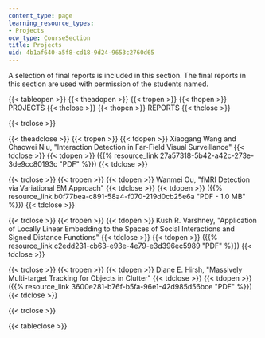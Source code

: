 ```yaml
---
content_type: page
learning_resource_types:
- Projects
ocw_type: CourseSection
title: Projects
uid: 4b1af640-a5f8-cd18-9d24-9653c2760d65
---
```


A selection of final reports is included in this section. The final reports in this section are used with permission of the students named.

{{< tableopen >}}
{{< theadopen >}}
{{< tropen >}}
{{< thopen >}}
PROJECTS
{{< thclose >}}
{{< thopen >}}
REPORTS
{{< thclose >}}

{{< trclose >}}

{{< theadclose >}}
{{< tropen >}}
{{< tdopen >}}
Xiaogang Wang and Chaowei Niu, "Interaction Detection in Far-Field Visual Surveillance"
{{< tdclose >}}
{{< tdopen >}}
({{% resource_link 27a57318-5b42-a42c-273e-3de9cc80193c "PDF" %}})
{{< tdclose >}}

{{< trclose >}}
{{< tropen >}}
{{< tdopen >}}
Wanmei Ou, "fMRI Detection via Variational EM Approach"
{{< tdclose >}}
{{< tdopen >}}
({{% resource_link b0f77bea-c891-58a4-f070-219d0cb25e6a "PDF - 1.0 MB" %}})
{{< tdclose >}}

{{< trclose >}}
{{< tropen >}}
{{< tdopen >}}
Kush R. Varshney, "Application of Locally Linear Embedding to the Spaces of Social Interactions and Signed Distance Functions"
{{< tdclose >}}
{{< tdopen >}}
({{% resource_link c2edd231-cb63-e93e-4e79-e3d396ec5989 "PDF" %}})
{{< tdclose >}}

{{< trclose >}}
{{< tropen >}}
{{< tdopen >}}
Diane E. Hirsh, "Massively Multi-target Tracking for Objects in Clutter"
{{< tdclose >}}
{{< tdopen >}}
({{% resource_link 3600e281-b76f-b5fa-96e1-42d985d56bce "PDF" %}})
{{< tdclose >}}

{{< trclose >}}

{{< tableclose >}}